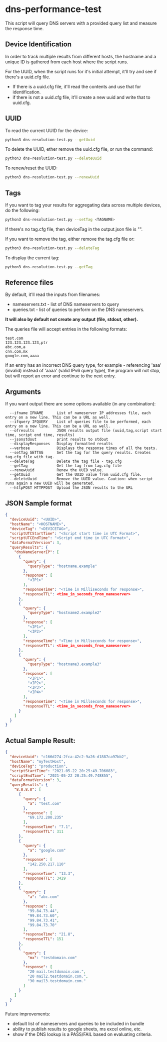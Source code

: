 # dns-performance-test

This script will query DNS servers with a provided query list and measure the response time.

## Device Identification

In order to track multiple results from different hosts, the hostname and a unique ID is gathered from each host where the script runs.

For the UUID, when the script runs for it's initial attempt, it'll try and see if there's a uuid.cfg file. 
* If there is a uuid.cfg file, it'll read the contents and use that for identification.
* if there is not a uuid.cfg file, it'll create a new uuid and write that to uuid.cfg.

## UUID
To read the current UUID for the device:
```bash
python3 dns-resolution-test.py --getUuid
```

To delete the UUID, ether remove the uuid.cfg file, or run the command:
```bash
python3 dns-resolution-test.py --deleteUuid
```

To renew/reset the UUID:
```bash
python3 dns-resolution-test.py --renewUuid
```

## Tags

If you want to tag your results for aggregating data across multiple devices, do the following:
```bash
python3 dns-resolution-test.py --setTag <TAGNAME>
```

If there's no tag.cfg file, then deviceTag in the output.json file is "".

If you want to remove the tag, either remove the tag.cfg file or:
```bash
python3 dns-resolution-test.py --deleteTag
```

To display the current tag:
```bash
python3 dns-resolution-test.py --getTag
```

## Reference files

By default, it'll read the inputs from filenames:
- nameservers.txt - list of DNS nameservers to query
- queries.txt - list of queries to perform on the DNS nameservers.

**It will also by default not create any output (file, stdout, other).**

The queries file will accept entries in the following formats:
```
test.com
123.123.123.123,ptr
abc.com,a
cnn.com,mx
google.com,aaaa
```

If an entry has an incorrect DNS query type, for example - referencing 'aaa' (invalid) instead of 'aaaa' (valid IPv6 query type), the program will not stop, but will report an error and continue to the next entry.

## Arguments

If you want output there are some options available (in any combination):
```
  --ifname IFNAME      List of nameserver IP addresses file, each entry on a new line. This can be a URL as well.
  --ifquery IFQUERY    List of queries file to be performed, each entry on a new line. This can be a URL as well.
  --ofresults          JSON results output file (uuid,tag,script start time, script end time, results)
  --jsonstdout         print results to stdout
  --displayResponses   Display formatted results
  --verbose            Displays the response times of all the tests.
  --setTag SETTAG      Set the tag for the query results. Creates tag.cfg file with tag.
  --deleteTag          Delete the tag file - tag.cfg
  --getTag             Get the tag from tag.cfg file
  --renewUuid          Renew the UUID value.
  --getUuid            Get the UUID value from uuid.cfg file.
  --deleteUuid         Remove the UUID value. Caution: when script runs again a new UUID will be generated.
  --httpPOST HTTPPOST  Upload the JSON results to the URL
```


## JSON Sample format

```json
{
  "deviceUuid": "<UUID>",
  "hostName": "<HOSTNAME>",
  "deviceTag": "<DEVICETAG>",
  "scriptUTCStartTime": "<Script start time in UTC Format>",
  "scriptUTCEndTime": "<Script end time in UTC Format>",
  "dataFormatVersion": 3,
  "queryResults": {
    "dnsNameServerIP": [
      {
        "query": {
          "queryType": "hostname.example"
        },
        "response": [
          "<IP1>"
        ],
        "responseTime": "<Time in Milliseconds for response>",
        "responseTTL": <time_in_seconds_from_nameserver>
      },
      {
        "query": {
          "queryType": "hostname2.example2"
        },
        "response": [
          "<IP1>",
          "<IP2>"
        ],
        "responseTime": "<Time in Millseconds for response>",
        "responseTTL": <time_in_seconds_from_nameserver>
      },
      {
        "query": {
          "queryType": "hostname3.example3"
        },
        "response": [
          "<IP1>",
          "<IP2>",
          "<IP3>",
          "<IP4>"
        ],
        "responseTime": "<Time in Millseconds for response>",
        "responseTTL": <time_in_seconds_from_nameserver>
      }
    ]
  }
}
```

## Actual Sample Result:

```json
{
  "deviceUuid": "c166d274-2fca-42c2-9a26-d1887ca97bb2",
  "hostName": "myTestHost",
  "deviceTag": "production",
  "scriptStartTime": "2021-05-22 20:25:49.706083",
  "scriptEndTime": "2021-05-22 20:25:49.748855",
  "dataFormatVersion": 3,
  "queryResults": {
    "8.8.8.8": [
      {
        "query": {
          "a": "test.com"
        },
        "response": [
          "69.172.200.235"
        ],
        "responseTime": "7.1",
        "responseTTL": 311
      },
      {
        "query": {
          "a": "google.com"
        },
        "response": [
          "142.250.217.110"
        ],
        "responseTime": "13.3",
        "responseTTL": 3429
      },
      {
        "query": {
          "a": "abc.com"
        },
        "response": [
          "99.84.73.44",
          "99.84.73.60",
          "99.84.73.41",
          "99.84.73.70"
        ],
        "responseTime": "21.8",
        "responseTTL": 151
      },
      {
        "query": {
          "mx": "testdomain.com"
        },
        "response": [
          "20 mail.testdomain.com.",
          "20 mail2.testdomain.com.",
          "30 mail3.testdomain.com."
        ]   
      }
    ]
  }
}
```


Future improvements:
* default list of nameservers and queries to be included in bundle
* ability to publish results to google sheets, ms excel online, etc.
* show if the DNS lookup is a PASS/FAIL based on evaluating criteria.
